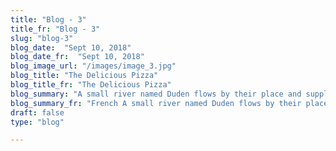 ```yaml
---
title: "Blog - 3"
title_fr: "Blog - 3"
slug: "blog-3"
blog_date:  "Sept 10, 2018"
blog_date_fr:  "Sept 10, 2018"
blog_image_url: "/images/image_3.jpg"
blog_title: "The Delicious Pizza"
blog_title_fr: "The Delicious Pizza"
blog_summary: "A small river named Duden flows by their place and supplies it with the necessary regelialia."
blog_summary_fr: "French A small river named Duden flows by their place and supplies it with the necessary regelialia."
draft: false
type: "blog"

---
```


